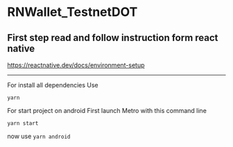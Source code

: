 # RNWallet_TestnetDOT

## First step read and follow instruction form react native
https://reactnative.dev/docs/environment-setup

---

For install all dependencies Use

```yarn```

For start project on android
First launch Metro with this command line

```yarn start```

now use ```yarn android```
